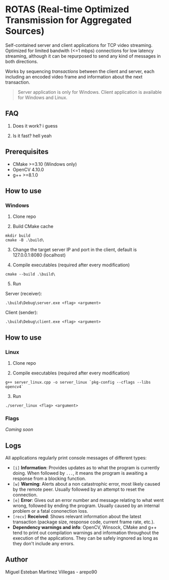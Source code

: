 # ROTAS (Real-time Optimized Transmission for Aggregated Sources)

Self-contained server and client applications for TCP video streaming. Optimized for limited bandwith (<=1 mbps) connections for low latency streaming, although it can be repurposed to send any kind of messages in both directions.

Works by sequencing _transactions_ between the client and server, each including an encoded video frame and information about the next transaction.

> Server application is only for Windows. Client application is available for Windows and Linux.

## FAQ
1. Does it work? i guess

2. Is it fast? hell yeah

## Prerequisites
- CMake >=3.10 (Windows only)
- OpenCV 4.10.0
- g++ >=8.1.0

## How to use

### Windows

1. Clone repo

2. Build CMake cache
```
mkdir build
cmake -B .\build\
```

3. Change the target server IP and port in the client, default is 127.0.0.1:8080 (localhost)

4. Compile executables (required after every modification)
```
cmake --build .\build\
```

5. Run

Server (receiver):
```
.\build\Debug\server.exe <flag> <argument>
```

Client (sender):
```
.\build\Debug\client.exe <flag> <argument>
```

## How to use

### Linux

1. Clone repo

2. Compile executables (required after every modification)
```
g++ server_linux.cpp -o server_linux `pkg-config --cflags --libs opencv4`
```

3. Run
```
./server_linux <flag> <argument>
```

### Flags

_Coming soon_

## Logs
All applications regularly print console messages of different types:
- `[i]` __Information__: Provides updates as to what the program is currently doing. When followed by `...`, it means the program is awaiting a response from a blocking function.
- `[w]` __Warning__: Alerts about a non catastrophic error, most likely caused by the remote peer. Usually followed by an attempt to reset the connection.
- `[e]` __Error__: Gives out an error number and message relating to what went wrong, followed by ending the program. Usually caused by an internal problem or a fatal cononection loss.
- `[recv]` __Received__: Shows relevant information about the latest transaction (package size, response code, current frame rate, etc.). 
- __Dependency warnings and info__: OpenCV, Winsock, CMake and g++ tend to print out compilation warnings and information throughout the execution of the applications. They can be safely ingnored as long as they don't include any errors.

## Author
Miguel Esteban Martinez Villegas - arepo90
